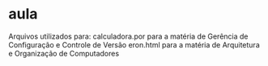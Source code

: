 # aula
Arquivos utilizados para: 
calculadora.por para a matéria de Gerência de Configuração e Controle de Versão
eron.html para a matéria de Arquitetura e Organização de Computadores
